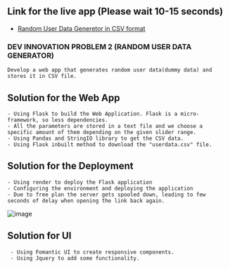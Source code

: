 ## Link for the live app (Please wait 10-15 seconds)
- [Random User Data Generetor in CSV format](https://problemsolver-ac0k.onrender.com/)

### DEV INNOVATION PROBLEM 2 (RANDOM USER DATA GENERATOR)
```
Develop a web app that generates random user data(dummy data) and stores it in CSV file.
```

## Solution for the Web App
```
- Using Flask to build the Web Application. Flask is a micro-framework, so less dependencies.
- All the parameters are stored in a text file and we choose a specific amount of them depending on the given slider range.
- Using Pandas and StringIO library to get the CSV data.
- Using Flask inbuilt method to download the "userdata.csv" file.
```

## Solution for the Deployment
```
- Using render to deploy the Flask application
- Configuring the environment and deploying the application
- Due to free plan the server gets spooled down, leading to few seconds of delay when opening the link back again.
```
![image](https://github.com/user-attachments/assets/39e6e248-86a0-4c1f-8036-400fa6495eca)


## Solution for UI
```
 - Using Fomantic UI to create responsive components.
 - Using Jquery to add some functionality.
```

